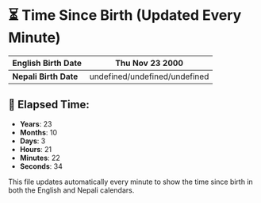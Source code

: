 # ⏳ Time Since Birth (Updated Every Minute)

| **English Birth Date** | Thu Nov 23 2000 |
|------------------------|-------------------------------------|
| **Nepali Birth Date**  | undefined/undefined/undefined                  |

## 📅 Elapsed Time:

- **Years**: 23
- **Months**: 10
- **Days**: 3
- **Hours**: 21
- **Minutes**: 22
- **Seconds**: 34

This file updates automatically every minute to show the time since birth in both the English and Nepali calendars.